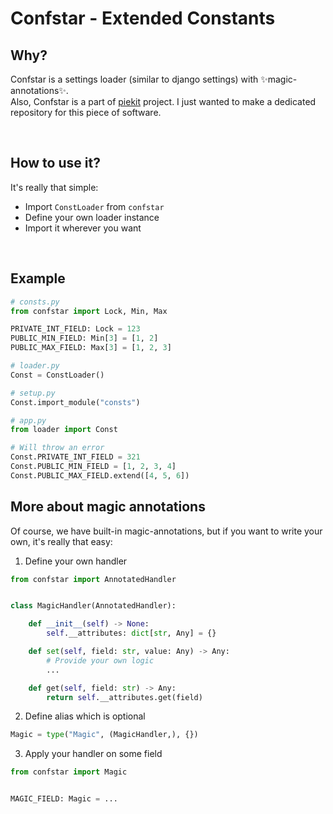 # Confstar - Extended Constants

## Why?

Confstar is a settings loader (similar to django settings) with ✨magic-annotations✨. <br> Also, Confstar is a part of [piekit](https://github.com/uselessvevo/pie-audio) project. I just wanted to make a dedicated repository for this piece of software.

<br>

## How to use it?

It's really that simple:
* Import `ConstLoader` from `confstar`
* Define your own loader instance
* Import it wherever you want

<br>

## Example
```py
# consts.py
from confstar import Lock, Min, Max

PRIVATE_INT_FIELD: Lock = 123
PUBLIC_MIN_FIELD: Min[3] = [1, 2]
PUBLIC_MAX_FIELD: Max[3] = [1, 2, 3]

# loader.py
Const = ConstLoader()

# setup.py
Const.import_module("consts")

# app.py
from loader import Const

# Will throw an error
Const.PRIVATE_INT_FIELD = 321
Const.PUBLIC_MIN_FIELD = [1, 2, 3, 4]
Const.PUBLIC_MAX_FIELD.extend([4, 5, 6])
```

## More about magic annotations

Of course, we have built-in magic-annotations, but if you want to write your own, it's really that easy:

1. Define your own handler

```py
from confstar import AnnotatedHandler


class MagicHandler(AnnotatedHandler):

    def __init__(self) -> None:
        self.__attributes: dict[str, Any] = {}

    def set(self, field: str, value: Any) -> Any:
        # Provide your own logic
        ...

    def get(self, field: str) -> Any:
        return self.__attributes.get(field)
```

2. Define alias which is optional

```py
Magic = type("Magic", (MagicHandler,), {})
```


3. Apply your handler on some field

```py
from confstar import Magic


MAGIC_FIELD: Magic = ...
```
